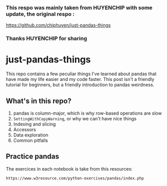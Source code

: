 ### This respo was mainly taken from HUYENCHIP with some update, the original respo :  
https://github.com/chiphuyen/just-pandas-things  

### Thanks HUYENCHIP for sharing


# just-pandas-things
This repo contains a few peculiar things I've learned about pandas that have made my life easier and my code faster. This post isn't a friendly tutorial for beginners, but a friendly introduction to pandas weirdness.


## What's in this repo?

1. pandas is column-major, which is why row-based operations are slow
2. `SettingWithCopyWarning`, or why we can't have nice things
3. Indexing and slicing
4. Accessors
5. Data exploration
6. Common pitfalls


## Practice pandas

The exercices in each notebook is take from this resources:
```
https://www.w3resource.com/python-exercises/pandas/index.php
```

